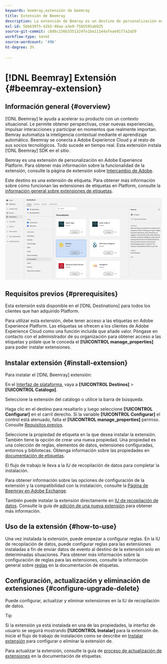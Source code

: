 ```yaml
---
keywords: beemray,extensión de beemray
title: Extensión de Beemray
description: La extensión de Bemray es un destino de personalización en Adobe Experience Platform. Para obtener más información sobre la funcionalidad de la extensión, consulte la página de extensión en Adobe Exchange.
exl-id: 5bb639f5-42b5-48ae-a3e9-7585595ab925
source-git-commit: c8d6c156b3351324fe1be11144afeae91f7a2a59
workflow-type: tm+mt
source-wordcount: '496'
ht-degree: 3%

---
```


# [!DNL Beemray] Extensión {#beemray-extension}

## Información general {#overview}

[!DNL Beemray] le ayuda a acelerar su producto con un contexto situacional. Le permite obtener perspectivas, crear nuevas experiencias, impulsar interacciones y participar en momentos que realmente importan. Bemray automatiza la inteligencia contextual mediante el aprendizaje automático. Beemray se conecta a Adobe Experience Cloud y al resto de sus socios tecnológicos. Todo sucede en tiempo real. Esta extensión instala [!DNL Beemray] SDK en el sitio.

Bemray es una extensión de personalización en Adobe Experience Platform. Para obtener más información sobre la funcionalidad de la extensión, consulte la página de extensión sobre [Intercambio de Adobe](https://exchange.adobe.com/experiencecloud.details.101063.beemray-human-context.html).

Este destino es una extensión de etiqueta. Para obtener más información sobre cómo funcionan las extensiones de etiquetas en Platform, consulte la [información general sobre extensiones de etiquetas](../launch-extensions/overview.md).

![Extensión de Beemray](../../assets/catalog/personalization/beemray/catalog.png)

## Requisitos previos {#prerequisites}

Esta extensión está disponible en el [!DNL Destinations] para todos los clientes que han adquirido Platform.

Para utilizar esta extensión, debe tener acceso a las etiquetas en Adobe Experience Platform. Las etiquetas se ofrecen a los clientes de Adobe Experience Cloud como una función incluida que añade valor. Póngase en contacto con el administrador de su organización para obtener acceso a las etiquetas y pídale que le conceda el **[!UICONTROL manage_properties]** para poder instalar extensiones.

## Instalar extensión {#install-extension}

Para instalar el [!DNL Beemray] extensión:

En el [Interfaz de plataforma](https://platform.adobe.com/), vaya a **[!UICONTROL Destinos]** > **[!UICONTROL Catálogo]**.

Seleccione la extensión del catálogo o utilice la barra de búsqueda.

Haga clic en el destino para resaltarlo y luego seleccione **[!UICONTROL Configurar]** en el carril derecho. Si la variable **[!UICONTROL Configurar]** el control está atenuado, falta el **[!UICONTROL manage_properties]** permiso. Consulte [Requisitos previos](#prerequisites).

Seleccione la propiedad de etiqueta en la que desea instalar la extensión. También tiene la opción de crear una nueva propiedad. Una propiedad es una colección de reglas, elementos de datos, extensiones configuradas, entornos y bibliotecas. Obtenga información sobre las propiedades en [documentación de etiquetas](../../../tags/ui/administration/companies-and-properties.md).

El flujo de trabajo le lleva a la IU de recopilación de datos para completar la instalación.

Para obtener información sobre las opciones de configuración de la extensión y la compatibilidad con la instalación, consulte la [Página de Beemray en Adobe Exchange](https://exchange.adobe.com/experiencecloud.details.101063.beemray-human-context.html).

También puede instalar la extensión directamente en [IU de recopilación de datos](https://experience.adobe.com/#/data-collection/). Consulte la guía de [adición de una nueva extensión](../../../tags/ui/managing-resources/extensions/overview.md#add-a-new-extension) para obtener más información.

## Uso de la extensión {#how-to-use}

Una vez instalada la extensión, puede empezar a configurar reglas. En la IU de recopilación de datos, puede configurar reglas para las extensiones instaladas a fin de enviar datos de evento al destino de la extensión solo en determinadas situaciones. Para obtener más información sobre la configuración de reglas para las extensiones, consulte la información general sobre [reglas](../../../tags/ui/managing-resources/rules.md) en la documentación de etiquetas.

## Configuración, actualización y eliminación de extensiones {#configure-upgrade-delete}

Puede configurar, actualizar y eliminar extensiones en la IU de recopilación de datos.

>[!TIP]
>
>Si la extensión ya está instalada en una de las propiedades, la interfaz de usuario se seguirá mostrando **[!UICONTROL Instalar]** para la extensión de. Inicie el flujo de trabajo de instalación como se describe en [Instalar extensión](#install-extension) para configurar o eliminar la extensión de.

Para actualizar la extensión, consulte la guía de [proceso de actualización de extensiones](../../../tags/ui/managing-resources/extensions/extension-upgrade.md) en la documentación de etiquetas.
